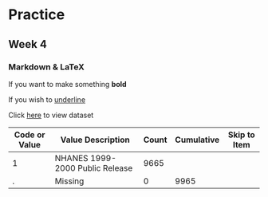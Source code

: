 # Practice 
## Week 4
### Markdown & LaTeX

If you want to make something **bold**

If you wish to <u>underline</u>

Click [here](https://raw.githubusercontent.com/jhustata/hw4/main/transplants.txt) to view dataset

| Code or Value     | Value Description                 | Count | Cumulative | Skip to Item |
|-------------------|-----------------------------------|-------|------------|--------------|
| 1                 | NHANES 1999-2000 Public Release   | 9665  |            |              |
| .                 | Missing                           | 0     | 9965       |              |
